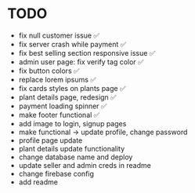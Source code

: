 # TODO

- fix null customer issue ✅
- fix server crash while payment ✅
- fix best selling section responsive issue ✅
- admin user page: fix verify tag color ✅
- fix button colors ✅
- replace lorem ipsums ✅
- fix cards styles on plants page ✅
- plant details page, redesign ✅
- payment loading spinner ✅
- make footer functional ✅
- add image to login, signup pages
- make functional -> update profile, change password
- profile page update
- plant details update functionality
- change database name and deploy
- update seller and admin creds in readme
- change firebase config
- add readme